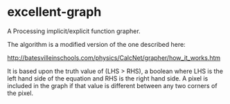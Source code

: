 excellent-graph
===============

A Processing implicit/explicit function grapher.

The algorithm is a modified version of the one described 
here:

http://batesvilleinschools.com/physics/CalcNet/grapher/how_it_works.htm

It is based upon the truth value of (LHS > RHS), a boolean where
LHS is the left hand side of the equation and RHS is the right hand side.  A pixel is included in
the graph if that value is different between any two corners of the 
pixel.
